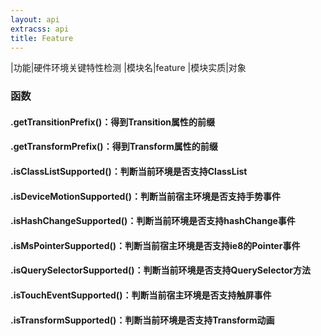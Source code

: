 ```yaml
---
layout: api
extracss: api
title: Feature
---
```


|功能|硬件环境关键特性检测
|模块名|feature
|模块实质|对象

### 函数

<div class="function" markdown="1">

#### .getTransitionPrefix()：得到Transition属性的前缀

</div>

<div class="function" markdown="1">

#### .getTransformPrefix()：得到Transform属性的前缀

</div>

<div class="function" markdown="1">

#### .isClassListSupported()：判断当前环境是否支持ClassList

</div>

<div class="function" markdown="1">

#### .isDeviceMotionSupported()：判断当前宿主环境是否支持手势事件

</div>

<div class="function" markdown="1">

#### .isHashChangeSupported()：判断当前环境是否支持hashChange事件

</div>

<div class="function" markdown="1">

#### .isMsPointerSupported()：判断当前宿主环境是否支持ie8的Pointer事件

</div>

<div class="function" markdown="1">

#### .isQuerySelectorSupported()：判断当前环境是否支持QuerySelector方法

</div>

<div class="function" markdown="1">

#### .isTouchEventSupported()：判断当前宿主环境是否支持触屏事件

</div>

<div class="function" markdown="1">

#### .isTransformSupported()：判断当前环境是否支持Transform动画

</div>